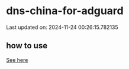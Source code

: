 # dns-china-for-adguard

Last updated on: 2024-11-24 00:26:15.782135

## how to use

[See here](https://github.com/AdguardTeam/AdGuardHome/wiki/Configuration#upstreams-from-file)